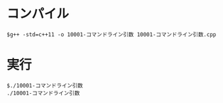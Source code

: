 # コンパイル

```
$g++ -std=c++11 -o 10001-コマンドライン引数 10001-コマンドライン引数.cpp
```

# 実行

```
$./10001-コマンドライン引数
./10001-コマンドライン引数
```
